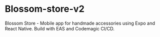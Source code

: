 # Blossom-store-v2
Blossom Store - Mobile app for handmade accessories using Expo and React Native. Build with EAS and Codemagic CI/CD.
